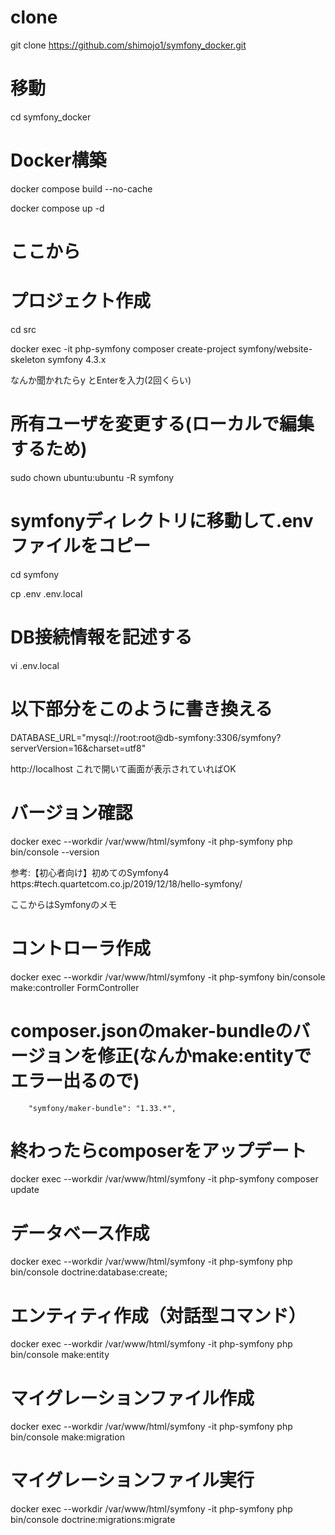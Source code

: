 # clone
git clone https://github.com/shimojo1/symfony_docker.git

# 移動
cd symfony_docker

# Docker構築
docker compose build --no-cache

docker compose up -d

# ここから
# プロジェクト作成
cd src

docker exec -it php-symfony composer create-project symfony/website-skeleton symfony 4.3.x

なんか聞かれたらy とEnterを入力(2回くらい)

# 所有ユーザを変更する(ローカルで編集するため)
sudo chown ubuntu:ubuntu -R symfony


# symfonyディレクトリに移動して.envファイルをコピー
cd symfony

cp .env .env.local

# DB接続情報を記述する
vi .env.local

# 以下部分をこのように書き換える
DATABASE_URL="mysql://root:root@db-symfony:3306/symfony?serverVersion=16&charset=utf8"

http://localhost
これで開いて画面が表示されていればOK

# バージョン確認
docker exec --workdir /var/www/html/symfony -it php-symfony php bin/console --version



参考:【初心者向け】初めてのSymfony4
https:#tech.quartetcom.co.jp/2019/12/18/hello-symfony/

ここからはSymfonyのメモ

# コントローラ作成
docker exec --workdir /var/www/html/symfony -it php-symfony bin/console make:controller FormController

# composer.jsonのmaker-bundleのバージョンを修正(なんかmake:entityでエラー出るので)

        "symfony/maker-bundle": "1.33.*",

# 終わったらcomposerをアップデート
docker exec --workdir /var/www/html/symfony -it php-symfony composer update

# データベース作成
docker exec --workdir /var/www/html/symfony -it php-symfony php bin/console doctrine:database:create;

# エンティティ作成（対話型コマンド）
docker exec --workdir /var/www/html/symfony -it php-symfony php bin/console make:entity

# マイグレーションファイル作成
docker exec --workdir /var/www/html/symfony -it php-symfony php bin/console make:migration

# マイグレーションファイル実行
docker exec --workdir /var/www/html/symfony -it php-symfony php bin/console doctrine:migrations:migrate
